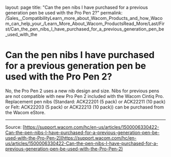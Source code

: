 layout: page
title: "Can the pen nibs I have purchased for a previous generation pen be used with the Pro Pen 2?"
permalink: /Sales__CompatibilityLearn_more_about_Wacom_Products_and_how_Wacom_can_help_your_/Learn_More_About_Wacom_ProductsRead_More/Last/First/Can_the_pen_nibs_I_have_purchased_for_a_previous_generation_pen_be_used_with_the

# Can the pen nibs I have purchased for a previous generation pen be used with the Pro Pen 2?

No, the Pro Pen 2 uses a new nib design and size. Nibs for previous pens are not compatible with new Pro Pen 2 included with the Wacom Cintiq Pro. Replacement pen nibs (Standard: ACK22201 (5 pack) or ACK22211 (10 pack) or Felt: ACK22203 (5 pack) or ACK22213 (10 pack)) can be purchased from the Wacom eStore.

---
Source: [https://support.wacom.com/hc/en-us/articles/1500006330422-Can-the-pen-nibs-I-have-purchased-for-a-previous-generation-pen-be-used-with-the-Pro-Pen-2](https://support.wacom.com/hc/en-us/articles/1500006330422-Can-the-pen-nibs-I-have-purchased-for-a-previous-generation-pen-be-used-with-the-Pro-Pen-2)
